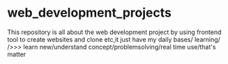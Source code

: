 # web_development_projects
This repository is all about the web development project by using frontend tool  to create  websites and clone etc,it just  have my daily bases/ learning/ />>> learn new/understand concept/problemsolving/real time use/that's matter
